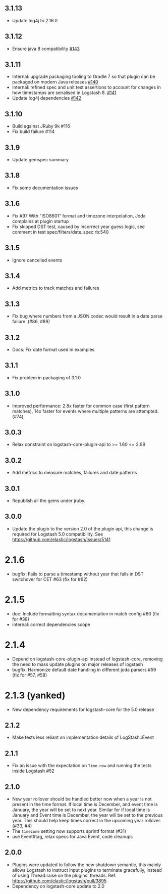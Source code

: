 ## 3.1.13
  - Update log4j to 2.16.0

## 3.1.12
  - Ensure java 8 compatibility [#143](https://github.com/logstash-plugins/logstash-filter-date/pull/143)

## 3.1.11
  - Internal: upgrade packaging tooling to Gradle 7 so that plugin can be packaged on modern Java releases [#140](https://github.com/logstash-plugins/logstash-filter-date/pull/140)
  - Internal: refined spec and unit test assertions to account for changes in how timestamps are serialised in Logstash 8. [#141](https://github.com/logstash-plugins/logstash-filter-date/pull/141)
  - Update log4j dependencies [#142](https://github.com/logstash-plugins/logstash-filter-date/pull/142)
## 3.1.10
  - Build against JRuby 9k #116
  - Fix build failure #114
  
## 3.1.9
  - Update gemspec summary

## 3.1.8
  - Fix some documentation issues

## 3.1.6
  - Fix #97 With "ISO8601" format and timezone interpolation, Joda complains at plugin startup
  - Fix skipped DST test, caused by incorrect year guess logic, see comment in test spec/filters/date_spec.rb:540

## 3.1.5
  - Ignore cancelled events

## 3.1.4
  - Add metrics to track matches and failures

## 3.1.3
  - Fix bug where numbers from a JSON codec would result in a date parse failure. (#86, #89)

## 3.1.2
  - Docs: Fix date format used in examples

## 3.1.1
  - Fix problem in packaging of 3.1.0

## 3.1.0
  - Improved performance: 2.8x faster for common case (first pattern matches), 14x faster for events where multiple patterns are attempted.  (#74)

## 3.0.3
  - Relax constraint on logstash-core-plugin-api to >= 1.60 <= 2.99

## 3.0.2
  - Add metrics to measure matches, failures and date patterns
## 3.0.1
  - Republish all the gems under jruby.
## 3.0.0
  - Update the plugin to the version 2.0 of the plugin api, this change is required for Logstash 5.0 compatibility. See https://github.com/elastic/logstash/issues/5141
# 2.1.6
  - bugfix: Fails to parse a timestamp without year that falls in DST switchover for CET #63 (fix for #62)
# 2.1.5
  - doc: Include formatting syntax documentation in match config #60 (fix for #38)
  - internal: correct dependencies scope
# 2.1.4
  - Depend on logstash-core-plugin-api instead of logstash-core, removing the need to mass update plugins on major releases of logstash
  - bugfix: Harmonize default date handling in different joda parsers #59 (fix for #57, #58)
# 2.1.3 (yanked)
  - New dependency requirements for logstash-core for the 5.0 release
## 2.1.2
  - Make tests less reliant on implementation details of LogStash::Event
## 2.1.1
  - Fix an issue with the expectation on `Time.now` and running the tests inside Logstash #52
## 2.1.0
 - New year rollover should be handled better now when a year is not present in
   the time format. If local time is December, and event time is January, the
   year will be set to next year. Similar for if local time is January and
   Event time is December, the year will be set to the previous year. This
   should help keep times correct in the upcoming year rollover. (#33, #4)
 - The `timezone` setting now supports sprintf format (#31)
 - use Event#tag, relax specs for Java Event, code cleanups

## 2.0.0
 - Plugins were updated to follow the new shutdown semantic, this mainly allows Logstash to instruct input plugins to terminate gracefully,
   instead of using Thread.raise on the plugins' threads. Ref: https://github.com/elastic/logstash/pull/3895
 - Dependency on logstash-core update to 2.0

